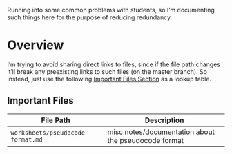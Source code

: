 Running into some common problems with students, so I’m documenting such things here for the purpose of reducing redundancy. 

# Overview

I’m trying to avoid sharing direct links to files, since if the file path changes it’ll break any preexisting links to such files (on the master branch). So instead, just use the following [Important Files Section](##Important-Files) as a lookup table.

## Important Files

| File Path | Description |
|---|---|
| `worksheets/pseudocode-format.md` | misc notes/documentation about the pseudocode format |

